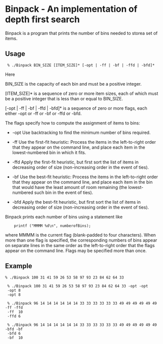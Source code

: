 # Binpack - An implementation of depth first search
Binpack is a program that prints the number of bins needed to storea set of items.  

## Usage
` % ./Binpack BIN_SIZE [ITEM_SIZE]* [-opt | -ff | -bf | -ffd | -bfd]*`

Here

  BIN_SIZE is the capacity of each bin and must be a positive integer.

  [ITEM_SIZE]* is a sequence of zero or more item sizes, each of which must be
    a positive integer that is less than or equal to BIN_SIZE.

  [-opt | -ff | -bf | -ffd | -bfd]* is a sequence of zero or more flags, each
    either -opt or -ff or -bf or -ffd or -bfd.

The flags specify how to compute the assignment of items to bins:

* -opt  Use backtracking to find the minimum number of bins required.

* -ff   Use the first-fit heuristic:  Process the items in the left-to-right
        order that they appear on the command line, and place each item in the
        lowest-numbered bin in which it fits.

* -ffd  Apply the first-fit heuristic, but first sort the list of items in
        decreasing order of size (non-increasing order in the event of ties).

* -bf   Use the best-fit heuristic:  Process the items in the left-to-right
        order that they appear on the command line, and place each item in the
        bin that would have the least amount of room remaining (the lowest-
        numbered such bin in the event of ties).

* -bfd  Apply the best-fit heuristic, but first sort the list of items in
        decreasing order of size (non-increasing order in the event of ties).

Binpack prints each number of bins using a statement like

        printf ("MMMM %d\n", numberofBins);

where MMMM is the current flag (blank-padded to four characters).  When more
than one flag is specified, the corresponding numbers of bins appear on
separate lines in the same order as the left-to-right order that the flags
appear on the command line.  Flags may be specified more than once.

## Example

 ```
 % ./Binpack 100 31 41 59 26 53 58 97 93 23 84 62 64 33

  % ./Binpack 100 31 41 59 26 53 58 97 93 23 84 62 64 33 -opt -opt
  -opt 8
  -opt 8

  % ./Binpack 96 14 14 14 14 14 14 33 33 33 33 33 33 49 49 49 49 49 49 -ff -ffd
  -ff  10
  -ffd 6

  % ./Binpack 96 14 14 14 14 14 14 33 33 33 33 33 33 49 49 49 49 49 49 -bfd -bf
  -bfd 6
  -bf  10
```

